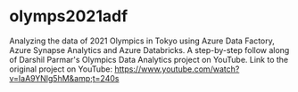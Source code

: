 # olymps2021adf
Analyzing the data of 2021 Olympics in Tokyo using Azure Data Factory, Azure Synapse Analytics and Azure Databricks. A step-by-step follow along of Darshil Parmar's Olympics Data Analytics project on YouTube. Link to the original project on YouTube: https://www.youtube.com/watch?v=IaA9YNlg5hM&amp;t=240s
